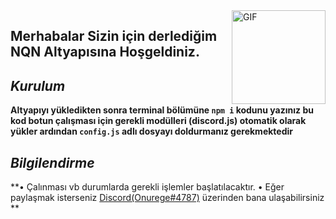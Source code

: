 <img align="right" height="150rem" alt="GIF" src="https://user-images.githubusercontent.com/78586675/121921369-9cabb880-cd41-11eb-8814-0da7526ab152.gif"/>


## Merhabalar Sizin için derlediğim **NQN** Altyapısına Hoşgeldiniz.

## <i> Kurulum </i>

**Altyapıyı yükledikten sonra terminal bölümüne ```npm i``` kodunu yazınız bu kod botun çalışması için gerekli modülleri (discord.js) otomatik olarak yükler ardından ```config.js``` adlı dosyayı doldurmanız gerekmektedir**

## <i> Bilgilendirme </i>

**• Çalınması vb durumlarda gerekli işlemler başlatılacaktır.
• Eğer paylaşmak isterseniz [Discord](https://discord.com/users/786876136066908190)[(Onurege#4787)](https://discord.com/users/786876136066908190) üzerinden bana ulaşabilirsiniz
**
